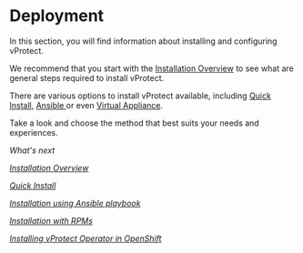 # Deployment

In this section, you will find information about installing and configuring vProtect.

We recommend that you start with the [Installation Overview](installation-overview.md) to see what are general steps required to install vProtect.

There are various options to install vProtect available, including [Quick Install](quick-install-all-in-one.md), [Ansible ](installation-using-ansible-playbook.md)or even [Virtual Appliance](virtual-appliance/).

Take a look and choose the method that best suits your needs and experiences.

_What's next_

[_Installation Overview_](installation-overview.md)

[_Quick Install_](quick-install-all-in-one.md)

[_Installation using Ansible playbook_](installation-using-ansible-playbook.md)

[_Installation with RPMs_](installation-with-rpms.md)

[_Installing vProtect Operator in OpenShift_](openshift-operator-installation.md)

